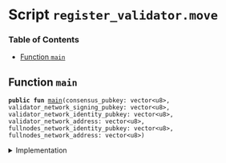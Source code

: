 
<a name="SCRIPT"></a>

# Script `register_validator.move`

### Table of Contents

-  [Function `main`](#SCRIPT_main)



<a name="SCRIPT_main"></a>

## Function `main`



<pre><code><b>public</b> <b>fun</b> <a href="#SCRIPT_main">main</a>(consensus_pubkey: vector&lt;u8&gt;, validator_network_signing_pubkey: vector&lt;u8&gt;, validator_network_identity_pubkey: vector&lt;u8&gt;, validator_network_address: vector&lt;u8&gt;, fullnodes_network_identity_pubkey: vector&lt;u8&gt;, fullnodes_network_address: vector&lt;u8&gt;)
</code></pre>



<details>
<summary>Implementation</summary>


<pre><code><b>fun</b> <a href="#SCRIPT_main">main</a>(
    consensus_pubkey: vector&lt;u8&gt;,
    validator_network_signing_pubkey: vector&lt;u8&gt;,
    validator_network_identity_pubkey: vector&lt;u8&gt;,
    validator_network_address: vector&lt;u8&gt;,
    fullnodes_network_identity_pubkey: vector&lt;u8&gt;,
    fullnodes_network_address: vector&lt;u8&gt;,
) {
  <a href="../../modules/doc/validator_config.md#0x0_ValidatorConfig_register_candidate_validator">ValidatorConfig::register_candidate_validator</a>(
      consensus_pubkey,
      validator_network_signing_pubkey,
      validator_network_identity_pubkey,
      validator_network_address,
      fullnodes_network_identity_pubkey,
      fullnodes_network_address
  );

  <b>let</b> sender = Transaction::sender();
  // Validating nodes need <b>to</b> accept all currencies in order <b>to</b> receive txn fees
  <b>if</b> (!<a href="../../modules/doc/libra_account.md#0x0_LibraAccount_accepts_currency">LibraAccount::accepts_currency</a>&lt;<a href="../../modules/doc/coin1.md#0x0_Coin1_T">Coin1::T</a>&gt;(sender)) <a href="../../modules/doc/libra_account.md#0x0_LibraAccount_add_currency">LibraAccount::add_currency</a>&lt;<a href="../../modules/doc/coin1.md#0x0_Coin1_T">Coin1::T</a>&gt;();
  <b>if</b> (!<a href="../../modules/doc/libra_account.md#0x0_LibraAccount_accepts_currency">LibraAccount::accepts_currency</a>&lt;<a href="../../modules/doc/coin2.md#0x0_Coin2_T">Coin2::T</a>&gt;(sender)) <a href="../../modules/doc/libra_account.md#0x0_LibraAccount_add_currency">LibraAccount::add_currency</a>&lt;<a href="../../modules/doc/coin2.md#0x0_Coin2_T">Coin2::T</a>&gt;();
  <b>if</b> (!<a href="../../modules/doc/libra_account.md#0x0_LibraAccount_accepts_currency">LibraAccount::accepts_currency</a>&lt;<a href="../../modules/doc/lbr.md#0x0_LBR_T">LBR::T</a>&gt;(sender)) <a href="../../modules/doc/libra_account.md#0x0_LibraAccount_add_currency">LibraAccount::add_currency</a>&lt;<a href="../../modules/doc/lbr.md#0x0_LBR_T">LBR::T</a>&gt;();
}
</code></pre>



</details>
